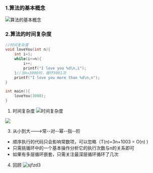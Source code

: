 ### 1.算法的基本概念
![算法的基本概念](https://i.loli.net/2021/04/30/buyajziMEtPF6er.png)
### 2.算法的时间复杂度

```c++
//时间复杂度
void loveYou(int n){
	int i=1;
	while(i<=n){
		i++;
		printf("I love you %d\n,i");
	}//当n=3000时，循环3001次
	printf("I love you more than %d\n,n");
}

int main(){
	loveYou(3000);
}
```
1. 时间复杂度
![时间复杂度](https://i.loli.net/2021/04/30/rwyvHcJBdq1ZN8M.png)

![](https://i.loli.net/2021/04/30/68iuPleSLRo4tdG.png)

3. 从小到大--->常--对--幂--指--阶
- 顺序执行的代码只会影响常数项，可以忽略（T(n)=3n+1003 = O(n) )
- 只需挑循环中的一个基本操作分析它的执行次数与n的关系即可
- 如果有多层循环嵌套，只需关注最深层循环循环了几次
4. 回顾
![sjfzd3](https://i.loli.net/2021/08/05/yfAD7cjbzPQ3lw4.png)

